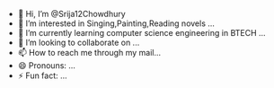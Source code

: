 - 👋 Hi, I’m @Srija12Chowdhury
- 👀 I’m interested in Singing,Painting,Reading novels ...
- 🌱 I’m currently learning computer science engineering in BTECH ...
- 💞️ I’m looking to collaborate on ...
- 📫 How to reach me through my mail...
- 😄 Pronouns: ...
- ⚡ Fun fact: ...

<!---
Srija12Chowdhury/Srija12Chowdhury is a ✨ special ✨ repository because its `README.md` (this file) appears on your GitHub profile.
You can click the Preview link to take a look at your changes.
--->
